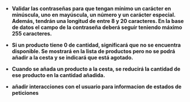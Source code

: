+ **Validar las contraseñas para que tengan mínimo un carácter en minúscula, uno en mayúscula, un número y un carácter especial. Además, tendrán una longitud de entre 8 y 20 caracteres. En la base de datos el campo de la contraseña deberá seguir teniendo máximo 255 caracteres.**

+ **Si un producto tiene 0 de cantidad, significará que no se encuentra disponible. Se mostrará en la lista de productos pero no se podrá añadir a la cesta y se indicará que está agotado.**

+ **Cuando se añada un producto a la cesta, se reducirá la cantidad de ese producto en la cantidad añadida.**

- **añadir interacciones con el usuario para informacion de estados de peticiones**
